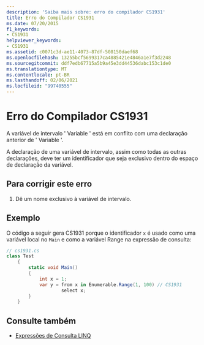 ```yaml
---
description: 'Saiba mais sobre: erro do compilador CS1931'
title: Erro do Compilador CS1931
ms.date: 07/20/2015
f1_keywords:
- CS1931
helpviewer_keywords:
- CS1931
ms.assetid: c0071c3d-ae11-4073-87df-508150daef68
ms.openlocfilehash: 13255bcf5699317ca4885421e4846a1e7f3d2248
ms.sourcegitcommit: ddf7edb67715a5b9a45e3dd44536dabc153c1de0
ms.translationtype: MT
ms.contentlocale: pt-BR
ms.lasthandoff: 02/06/2021
ms.locfileid: "99740555"
---
```

# <a name="compiler-error-cs1931"></a>Erro do Compilador CS1931

A variável de intervalo ' Variable ' está em conflito com uma declaração anterior de ' Variable '.  
  
 A declaração de uma variável de intervalo, assim como todas as outras declarações, deve ter um identificador que seja exclusivo dentro do espaço de declaração da variável.  
  
## <a name="to-correct-this-error"></a>Para corrigir este erro  
  
1. Dê um nome exclusivo à variável de intervalo.  
  
## <a name="example"></a>Exemplo  

 O código a seguir gera CS1931 porque o identificador `x` é usado como uma variável local no `Main` e como a variável Range na expressão de consulta:  
  
```csharp  
// cs1931.cs  
class Test  
    {  
        static void Main()  
        {  
            int x = 1;  
            var y = from x in Enumerable.Range(1, 100) // CS1931  
                    select x;  
        }  
    }  
```  
  
## <a name="see-also"></a>Consulte também

- [Expressões de Consulta LINQ](../linq/index.md)
